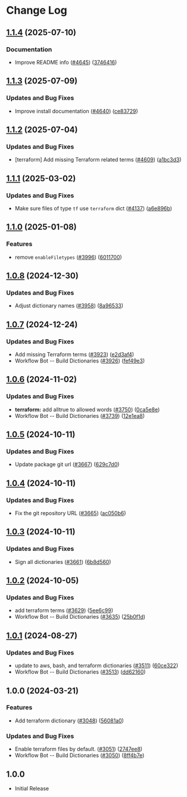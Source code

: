 # Change Log

## [1.1.4](https://github.com/streetsidesoftware/cspell-dicts/compare/@cspell/dict-terraform@1.1.3...@cspell/dict-terraform@1.1.4) (2025-07-10)


### Documentation

* Improve README info ([#4645](https://github.com/streetsidesoftware/cspell-dicts/issues/4645)) ([3746416](https://github.com/streetsidesoftware/cspell-dicts/commit/37464162c8df11283e896a901995c50c7805324a))

## [1.1.3](https://github.com/streetsidesoftware/cspell-dicts/compare/@cspell/dict-terraform@1.1.2...@cspell/dict-terraform@1.1.3) (2025-07-09)


### Updates and Bug Fixes

* Improve install documentation ([#4640](https://github.com/streetsidesoftware/cspell-dicts/issues/4640)) ([ce83729](https://github.com/streetsidesoftware/cspell-dicts/commit/ce837295163125b6ff57494d9de1609edc6204e6))

## [1.1.2](https://github.com/streetsidesoftware/cspell-dicts/compare/@cspell/dict-terraform@1.1.1...@cspell/dict-terraform@1.1.2) (2025-07-04)


### Updates and Bug Fixes

* [terraform] Add missing Terraform related terms ([#4609](https://github.com/streetsidesoftware/cspell-dicts/issues/4609)) ([a1bc3d3](https://github.com/streetsidesoftware/cspell-dicts/commit/a1bc3d32d476c0f07daa37abc8ad8eb0e2657ec6))

## [1.1.1](https://github.com/streetsidesoftware/cspell-dicts/compare/@cspell/dict-terraform@1.1.0...@cspell/dict-terraform@1.1.1) (2025-03-02)


### Updates and Bug Fixes

* Make sure files of type `tf` use `terraform` dict ([#4137](https://github.com/streetsidesoftware/cspell-dicts/issues/4137)) ([a6e896b](https://github.com/streetsidesoftware/cspell-dicts/commit/a6e896ba4775c11dfac83cd61e991e1a01a21692))

## [1.1.0](https://github.com/streetsidesoftware/cspell-dicts/compare/@cspell/dict-terraform@1.0.8...@cspell/dict-terraform@1.1.0) (2025-01-08)


### Features

* remove `enableFiletypes` ([#3996](https://github.com/streetsidesoftware/cspell-dicts/issues/3996)) ([6011700](https://github.com/streetsidesoftware/cspell-dicts/commit/6011700cc2d90edd2048f293fe2235b6212a805a))

## [1.0.8](https://github.com/streetsidesoftware/cspell-dicts/compare/@cspell/dict-terraform@1.0.7...@cspell/dict-terraform@1.0.8) (2024-12-30)


### Updates and Bug Fixes

* Adjust dictionary names ([#3958](https://github.com/streetsidesoftware/cspell-dicts/issues/3958)) ([8a96533](https://github.com/streetsidesoftware/cspell-dicts/commit/8a96533bec21280103740868b81559437c413501))

## [1.0.7](https://github.com/streetsidesoftware/cspell-dicts/compare/@cspell/dict-terraform@1.0.6...@cspell/dict-terraform@1.0.7) (2024-12-24)


### Updates and Bug Fixes

* Add missing Terraform terms ([#3923](https://github.com/streetsidesoftware/cspell-dicts/issues/3923)) ([e2d3af4](https://github.com/streetsidesoftware/cspell-dicts/commit/e2d3af48881222742f88771716fdf74f80f39c18))
* Workflow Bot -- Build Dictionaries ([#3926](https://github.com/streetsidesoftware/cspell-dicts/issues/3926)) ([fef49e3](https://github.com/streetsidesoftware/cspell-dicts/commit/fef49e35f7e461df959b6c8f7253aab9b0205a34))

## [1.0.6](https://github.com/streetsidesoftware/cspell-dicts/compare/@cspell/dict-terraform@1.0.5...@cspell/dict-terraform@1.0.6) (2024-11-02)


### Updates and Bug Fixes

* **terraform:** add alltrue to allowed words ([#3750](https://github.com/streetsidesoftware/cspell-dicts/issues/3750)) ([0ca5e8e](https://github.com/streetsidesoftware/cspell-dicts/commit/0ca5e8ea0c949f566393c03ba13d28d7eb81c308))
* Workflow Bot -- Build Dictionaries ([#3739](https://github.com/streetsidesoftware/cspell-dicts/issues/3739)) ([12e1ea8](https://github.com/streetsidesoftware/cspell-dicts/commit/12e1ea8e2016d9f67f573bc795e5f9e482e36d3b))

## [1.0.5](https://github.com/streetsidesoftware/cspell-dicts/compare/@cspell/dict-terraform@1.0.4...@cspell/dict-terraform@1.0.5) (2024-10-11)


### Updates and Bug Fixes

* Update package git url ([#3667](https://github.com/streetsidesoftware/cspell-dicts/issues/3667)) ([629c7d0](https://github.com/streetsidesoftware/cspell-dicts/commit/629c7d0a5e1bacad1d3874b1f8372edc3494ef97))

## [1.0.4](https://github.com/streetsidesoftware/cspell-dicts/compare/@cspell/dict-terraform@1.0.3...@cspell/dict-terraform@1.0.4) (2024-10-11)


### Updates and Bug Fixes

* Fix the git repository URL ([#3665](https://github.com/streetsidesoftware/cspell-dicts/issues/3665)) ([ac050b6](https://github.com/streetsidesoftware/cspell-dicts/commit/ac050b697d57820109995e92fac5ccc32ced1723))

## [1.0.3](https://github.com/streetsidesoftware/cspell-dicts/compare/@cspell/dict-terraform@1.0.2...@cspell/dict-terraform@1.0.3) (2024-10-11)


### Updates and Bug Fixes

* Sign all dictionaries ([#3661](https://github.com/streetsidesoftware/cspell-dicts/issues/3661)) ([6b8d560](https://github.com/streetsidesoftware/cspell-dicts/commit/6b8d560cf51a593458ce42bca415859f872cfc97))

## [1.0.2](https://github.com/streetsidesoftware/cspell-dicts/compare/@cspell/dict-terraform@1.0.1...@cspell/dict-terraform@1.0.2) (2024-10-05)


### Updates and Bug Fixes

* add terraform terms ([#3629](https://github.com/streetsidesoftware/cspell-dicts/issues/3629)) ([5ee6c99](https://github.com/streetsidesoftware/cspell-dicts/commit/5ee6c995725b05bcb7c143406593fedcd1e5f8c3))
* Workflow Bot -- Build Dictionaries ([#3635](https://github.com/streetsidesoftware/cspell-dicts/issues/3635)) ([25b0f1d](https://github.com/streetsidesoftware/cspell-dicts/commit/25b0f1df069601c5bc16084afe35ed5b9a75cf5c))

## [1.0.1](https://github.com/streetsidesoftware/cspell-dicts/compare/@cspell/dict-terraform@1.0.0...@cspell/dict-terraform@1.0.1) (2024-08-27)


### Updates and Bug Fixes

* update to aws, bash, and terraform dictionaries ([#3511](https://github.com/streetsidesoftware/cspell-dicts/issues/3511)) ([60ce322](https://github.com/streetsidesoftware/cspell-dicts/commit/60ce322b1efc569cc44df8ef1d2718fb9dccd2f1))
* Workflow Bot -- Build Dictionaries ([#3513](https://github.com/streetsidesoftware/cspell-dicts/issues/3513)) ([dd62160](https://github.com/streetsidesoftware/cspell-dicts/commit/dd621602b82bf6fbaab9a927614d440642a9bc13))

## 1.0.0 (2024-03-21)


### Features

* Add terraform dictionary ([#3048](https://github.com/streetsidesoftware/cspell-dicts/issues/3048)) ([56081a0](https://github.com/streetsidesoftware/cspell-dicts/commit/56081a088b9c092fbc56910821704ef5256fe48b))


### Updates and Bug Fixes

* Enable terraform files by default. ([#3051](https://github.com/streetsidesoftware/cspell-dicts/issues/3051)) ([2747ee8](https://github.com/streetsidesoftware/cspell-dicts/commit/2747ee8b3607519f255c2829d1e70313dabdadbe))
* Workflow Bot -- Build Dictionaries ([#3050](https://github.com/streetsidesoftware/cspell-dicts/issues/3050)) ([8ff4b7e](https://github.com/streetsidesoftware/cspell-dicts/commit/8ff4b7e63b9a5a69732fa6d504956a29a926c511))

## 1.0.0

- Initial Release
